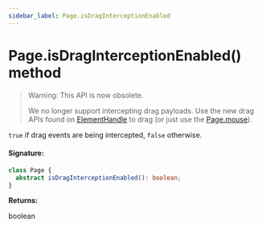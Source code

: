 ```yaml
---
sidebar_label: Page.isDragInterceptionEnabled
---
```


# Page.isDragInterceptionEnabled() method

> Warning: This API is now obsolete.
>
> We no longer support intercepting drag payloads. Use the new drag APIs found on [ElementHandle](./puppeteer.elementhandle.md) to drag (or just use the [Page.mouse](./puppeteer.page.md)).

`true` if drag events are being intercepted, `false` otherwise.

#### Signature:

```typescript
class Page {
  abstract isDragInterceptionEnabled(): boolean;
}
```

**Returns:**

boolean
